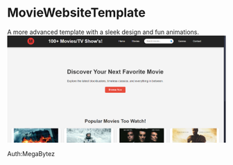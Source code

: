 # MovieWebsiteTemplate
A more advanced template with a sleek design and fun animations.
![Alt text](Screenshot.png)

Auth:MegaBytez
